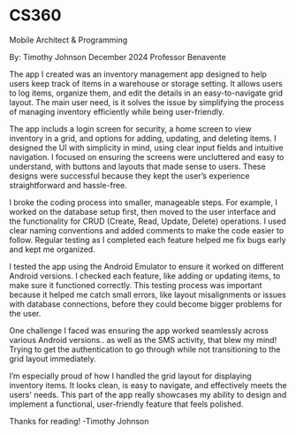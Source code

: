 # CS360
Mobile Architect &amp; Programming

By: Timothy Johnson
December 2024
Professor Benavente

The app I created was an inventory management app designed to help users keep track of items in a warehouse or storage setting. It allows users to log items, organize them, and edit the details in an easy-to-navigate grid layout. The main user need, is it solves the issue by simplifying the process of managing inventory efficiently while being user-friendly.

The app includs a login screen for security, a home screen to view inventory in a grid, and options for adding, updating, and deleting items. I designed the UI with simplicity in mind, using clear input fields and intuitive navigation. I focused on ensuring the screens were uncluttered and easy to understand, with buttons and layouts that made sense to users. These designs were successful because they kept the user’s experience straightforward and hassle-free.

I broke the coding process into smaller, manageable steps. For example, I worked on the database setup first, then moved to the user interface and the functionality for CRUD (Create, Read, Update, Delete) operations. I used clear naming conventions and added comments to make the code easier to follow. Regular testing as I completed each feature helped me fix bugs early and kept me organized.

I tested the app using the Android Emulator to ensure it worked on different Android versions. I checked each feature, like adding or updating items, to make sure it functioned correctly. This testing process was important because it helped me catch small errors, like layout misalignments or issues with database connections, before they could become bigger problems for the user.

One challenge I faced was ensuring the app worked seamlessly across various Android versions.. as well as the SMS activity, that blew my mind! Trying to get the authentication to go through while not transitioning to the grid layout immediately.

I’m especially proud of how I handled the grid layout for displaying inventory items. It looks clean, is easy to navigate, and effectively meets the users' needs. This part of the app really showcases my ability to design and implement a functional, user-friendly feature that feels polished.

Thanks for reading!
-Timothy Johnson


